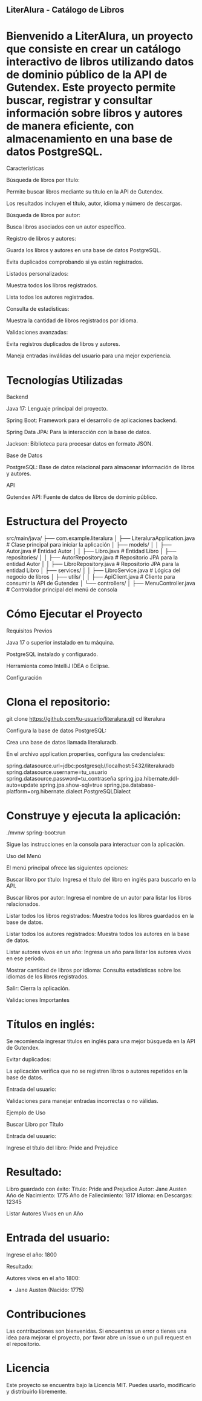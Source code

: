 ## LiterAlura - Catálogo de Libros

# Bienvenido a LiterAlura, un proyecto que consiste en crear un catálogo interactivo de libros utilizando datos de dominio público de la API de Gutendex. Este proyecto permite buscar, registrar y consultar información sobre libros y autores de manera eficiente, con almacenamiento en una base de datos PostgreSQL.

Características

Búsqueda de libros por título:

Permite buscar libros mediante su título en la API de Gutendex.

Los resultados incluyen el título, autor, idioma y número de descargas.

Búsqueda de libros por autor:

Busca libros asociados con un autor específico.

Registro de libros y autores:

Guarda los libros y autores en una base de datos PostgreSQL.

Evita duplicados comprobando si ya están registrados.

Listados personalizados:

Muestra todos los libros registrados.

Lista todos los autores registrados.

Consulta de estadísticas:

Muestra la cantidad de libros registrados por idioma.

Validaciones avanzadas:

Evita registros duplicados de libros y autores.

Maneja entradas inválidas del usuario para una mejor experiencia.

# Tecnologías Utilizadas

Backend

Java 17: Lenguaje principal del proyecto.

Spring Boot: Framework para el desarrollo de aplicaciones backend.

Spring Data JPA: Para la interacción con la base de datos.

Jackson: Biblioteca para procesar datos en formato JSON.

Base de Datos

PostgreSQL: Base de datos relacional para almacenar información de libros y autores.

API

Gutendex API: Fuente de datos de libros de dominio público.

# Estructura del Proyecto

src/main/java/
├── com.example.literalura
│   ├── LiteraluraApplication.java   # Clase principal para iniciar la aplicación
│   ├── models/
│   │   ├── Autor.java               # Entidad Autor
│   │   ├── Libro.java               # Entidad Libro
│   ├── repositories/
│   │   ├── AutorRepository.java     # Repositorio JPA para la entidad Autor
│   │   ├── LibroRepository.java     # Repositorio JPA para la entidad Libro
│   ├── services/
│   │   ├── LibroService.java        # Lógica del negocio de libros
│   ├── utils/
│   │   ├── ApiClient.java           # Cliente para consumir la API de Gutendex
│   └── controllers/
│       ├── MenuController.java      # Controlador principal del menú de consola

# Cómo Ejecutar el Proyecto

Requisitos Previos

Java 17 o superior instalado en tu máquina.

PostgreSQL instalado y configurado.

Herramienta como IntelliJ IDEA o Eclipse.

Configuración

# Clona el repositorio:

git clone https://github.com/tu-usuario/literalura.git
cd literalura

Configura la base de datos PostgreSQL:

Crea una base de datos llamada literaluradb.

En el archivo application.properties, configura las credenciales:

spring.datasource.url=jdbc:postgresql://localhost:5432/literaluradb
spring.datasource.username=tu_usuario
spring.datasource.password=tu_contraseña
spring.jpa.hibernate.ddl-auto=update
spring.jpa.show-sql=true
spring.jpa.database-platform=org.hibernate.dialect.PostgreSQLDialect

# Construye y ejecuta la aplicación:

./mvnw spring-boot:run

Sigue las instrucciones en la consola para interactuar con la aplicación.

Uso del Menú

El menú principal ofrece las siguientes opciones:

Buscar libro por título: Ingresa el título del libro en inglés para buscarlo en la API.

Buscar libros por autor: Ingresa el nombre de un autor para listar los libros relacionados.

Listar todos los libros registrados: Muestra todos los libros guardados en la base de datos.

Listar todos los autores registrados: Muestra todos los autores en la base de datos.

Listar autores vivos en un año: Ingresa un año para listar los autores vivos en ese período.

Mostrar cantidad de libros por idioma: Consulta estadísticas sobre los idiomas de los libros registrados.

Salir: Cierra la aplicación.

Validaciones Importantes

# Títulos en inglés:

Se recomienda ingresar títulos en inglés para una mejor búsqueda en la API de Gutendex.

Evitar duplicados:

La aplicación verifica que no se registren libros o autores repetidos en la base de datos.

Entrada del usuario:

Validaciones para manejar entradas incorrectas o no válidas.

Ejemplo de Uso

Buscar Libro por Título

Entrada del usuario:

Ingrese el título del libro: Pride and Prejudice

# Resultado:

Libro guardado con éxito:
Título: Pride and Prejudice
Autor: Jane Austen
Año de Nacimiento: 1775
Año de Fallecimiento: 1817
Idioma: en
Descargas: 12345

Listar Autores Vivos en un Año

# Entrada del usuario:

Ingrese el año: 1800

Resultado:

Autores vivos en el año 1800:
- Jane Austen (Nacido: 1775)

# Contribuciones

Las contribuciones son bienvenidas. Si encuentras un error o tienes una idea para mejorar el proyecto, por favor abre un issue o un pull request en el repositorio.

# Licencia

Este proyecto se encuentra bajo la Licencia MIT. Puedes usarlo, modificarlo y distribuirlo libremente.


